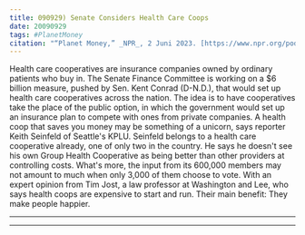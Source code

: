 ```yaml
---
title: 090929) Senate Considers Health Care Coops
date: 20090929
tags: #PlanetMoney
citation: "“Planet Money,” _NPR_, 2 Juni 2023. [https://www.npr.org/podcasts/510289/planet-money](https://www.npr.org/podcasts/510289/planet-money) (diakses 4 Juni 2023)."
---
```


Health care cooperatives are insurance companies owned by ordinary patients who buy in. The Senate Finance Committee is working on a $6 billion measure, pushed by Sen. Kent Conrad (D-N.D.), that would set up health care cooperatives across the nation. The idea is to have cooperatives take the place of the public option, in which the government would set up an insurance plan to compete with ones from private companies. A health coop that saves you money may be something of a unicorn, says reporter Keith Seinfeld of Seattle's KPLU. Seinfeld belongs to a health care cooperative already, one of only two in the country. He says he doesn't see his own Group Health Cooperative as being better than other providers at controlling costs. What's more, the input from its 600,000 members may not amount to much when only 3,000 of them choose to vote. With an expert opinion from Tim Jost, a law professor at Washington and Lee, who says health coops are expensive to start and run. Their main benefit: They make people happier.

----



----

